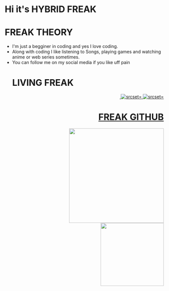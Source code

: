 # Hi it's HYBRID FREAK
# FREAK THEORY
<ul>
  <li> I'm just a begginer in coding and yes I love coding.
  </li>
  <li>
   Along with coding I like listening to Songs, playing games and watching anime or web series sometimes.
  </li>
  <li>
    You can follow me on my social media if you like uff pain
  </li>
  
  # LIVING FREAK 
<div align = right> 
  <a href="https://t.me/TIMESOFFREAK"><img src=https://img.shields.io/badge/TIMESOFFREAK-00ccff?style=for-the-badge&logo=telegram&logoColor=red alt="" srcset=""</a>
    <a href="https://www.instagram.com/freak_hybrid/"><img src=https://img.shields.io/badge/HYBRIDFREAK-E4405F?style=for-the-badge&logo=instagram&logoColor=black alt=" srcset="</a>
<a href="https://www.twitter.com/HybridFreakk"><img src=https://img.shields.io/badge/HYBRIDFREAK-1DA1F2?style=for-the-badge&logo=twitter&logoColor=white alt=" srcset="</a>
  
  # FREAK GITHUB
  <img src='https://github-readme-stats.vercel.app/api?username=HYBRIDFREAK&title_color=f4ff04&text_color=fff249&icon_color=ffdb62&bg_color=000000&hide_border=true'
       height=300>
    <img src='https://github-readme-stats.vercel.app/api/top-langs/?username=HYBRIDFREAK&layout=compact&title_color=f4ff04&text_color=fff249&icon_color=ffdb62&bg_color=000000&hide_border=true' height=200>
